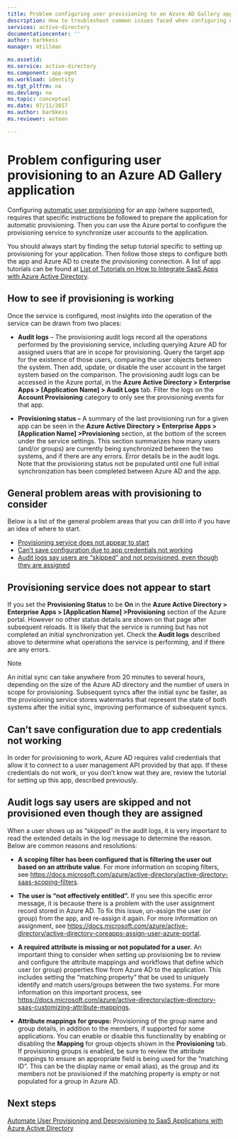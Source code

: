 ```yaml
---
title: Problem configuring user provisioning to an Azure AD Gallery application | Microsoft Docs
description: How to troubleshoot common issues faced when configuring user provisioning to an application already listed in the Azure AD Application Gallery
services: active-directory
documentationcenter: ''
author: barbkess
manager: mtillman

ms.assetid: 
ms.service: active-directory
ms.component: app-mgmt
ms.workload: identity
ms.tgt_pltfrm: na
ms.devlang: na
ms.topic: conceptual
ms.date: 07/11/2017
ms.author: barbkess
ms.reviewer: asteen

---
```


# Problem configuring user provisioning to an Azure AD Gallery application

Configuring [automatic user provisioning](https://docs.microsoft.com/azure/active-directory/active-directory-saas-app-provisioning) for an app (where supported), requires that specific instructions be followed to prepare the application for automatic provisioning. Then you can use the Azure portal to configure the provisioning service to synchronize user accounts to the application.

You should always start by finding the setup tutorial specific to setting up provisioning for your application. Then follow those steps to configure both the app and Azure AD to create the provisioning connection. A list of app tutorials can be found at [List of Tutorials on How to Integrate SaaS Apps with Azure Active Directory](https://docs.microsoft.com/azure/active-directory/active-directory-saas-tutorial-list).

## How to see if provisioning is working 

Once the service is configured, most insights into the operation of the service can be drawn from two places:

-   **Audit logs** – The provisioning audit logs record all the operations performed by the provisioning service, including querying Azure AD for assigned users that are in scope for provisioning. Query the target app for the existence of those users, comparing the user objects between the system. Then add, update, or disable the user account in the target system based on the comparison. The provisioning audit logs can be accessed in the Azure portal, in the **Azure Active Directory &gt; Enterprise Apps &gt; \[Application Name\] &gt; Audit Logs** tab. Filter the logs on the **Account Provisioning** category to only see the provisioning events for that app.

-   **Provisioning status –** A summary of the last provisioning run for a given app can be seen in the **Azure Active Directory &gt; Enterprise Apps &gt; \[Application Name\] &gt;Provisioning** section, at the bottom of the screen under the service settings. This section summarizes how many users (and/or groups) are currently being synchronized between the two systems, and if there are any errors. Error details be in the audit logs. Note that the provisioning status not be populated until one full initial synchronization has been completed between Azure AD and the app.

## General problem areas with provisioning to consider

Below is a list of the general problem areas that you can drill into if you have an idea of where to start.

* [Provisioning service does not appear to start](#provisioning-service-does-not-appear-to-start)
* [Can’t save configuration due to app credentials not working](#can’t-save-configuration-due-to-app-credentials-not-working)
* [Audit logs say users are “skipped” and not provisioned, even though they are assigned](#audit-logs-say-users-are-skipped-and-not-provisioned-even-though-they-are-assigned)

## Provisioning service does not appear to start

If you set the **Provisioning Status** to be **On** in the **Azure Active Directory &gt; Enterprise Apps &gt; \[Application Name\] &gt;Provisioning** section of the Azure portal. However no other status details are shown on that page after subsequent reloads. It is likely that the service is running but has not completed an initial synchronization yet. Check the **Audit logs** described above to determine what operations the service is performing, and if there are any errors.

>[!NOTE]
>An initial sync can take anywhere from 20 minutes to several hours, depending on the size of the Azure AD directory and the number of users in scope for provisioning. Subsequent syncs after the initial sync be faster, as the provisioning service stores watermarks that represent the state of both systems after the initial sync, improving performance of subsequent syncs.
>
>

## Can’t save configuration due to app credentials not working

In order for provisioning to work, Azure AD requires valid credentials that allow it to connect to a user management API provided by that app. If these credentials do not work, or you don’t know wat they are, review the tutorial for setting up this app, described previously.

## Audit logs say users are skipped and not provisioned even though they are assigned

When a user shows up as “skipped” in the audit logs, it is very important to read the extended details in the log message to determine the reason. Below are common reasons and resolutions:

-   **A scoping filter has been configured** **that is filtering the user out based on an attribute value**. For more information on scoping filters, see <https://docs.microsoft.com/azure/active-directory/active-directory-saas-scoping-filters>.

-   **The user is “not effectively entitled”.** If you see this specific error message, it is because there is a problem with the user assignment record stored in Azure AD. To fix this issue, un-assign the user (or group) from the app, and re-assign it again. For more information on assignment, see <https://docs.microsoft.com/azure/active-directory/active-directory-coreapps-assign-user-azure-portal>.

-   **A required attribute is missing or not populated for a user.** An important thing to consider when setting up provisioning be to review and configure the attribute mappings and workflows that define which user (or group) properties flow from Azure AD to the application. This includes setting the “matching property” that be used to uniquely identify and match users/groups between the two systems. For more information on this important process, see <https://docs.microsoft.com/azure/active-directory/active-directory-saas-customizing-attribute-mappings>.

   * **Attribute mappings for groups:** Provisioning of the group name and group details, in addition to the members, if supported for some applications. You can enable or disable this functionality by enabling or disabling the **Mapping** for group objects shown in the **Provisioning** tab. If provisioning groups is enabled, be sure to review the attribute mappings to ensure an appropriate field is being used for the “matching ID”. This can be the display name or email alias), as the group and its members not be provisioned if the matching property is empty or not populated for a group in Azure AD.

## Next steps
[Automate User Provisioning and Deprovisioning to SaaS Applications with Azure Active Directory](user-provisioning.md)
